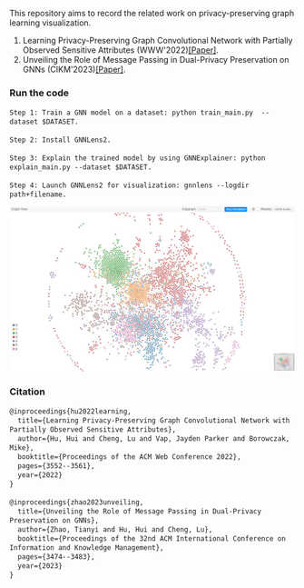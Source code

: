 This repository aims to record the related work on privacy-preserving graph learning visualization.

1. Learning Privacy-Preserving Graph Convolutional Network with Partially Observed Sensitive Attributes (WWW'2022)[[Paper]](https://dl.acm.org/doi/10.1145/3485447.3511975).
2. Unveiling the Role of Message Passing in Dual-Privacy Preservation on GNNs (CIKM'2023)[[Paper]](https://arxiv.org/pdf/2308.13513.pdf).

### Run the code

```
Step 1: Train a GNN model on a dataset: python train_main.py  --dataset $DATASET.

Step 2: Install GNNLens2.

Step 3: Explain the trained model by using GNNExplainer: python explain_main.py --dataset $DATASET. 

Step 4: Launch GNNLens2 for visualization: gnnlens --logdir path+filename.
```
![](https://github.com/HuiHu1/Graph-Visualization/blob/main/Cora.JPG)

### Citation
```
@inproceedings{hu2022learning,
  title={Learning Privacy-Preserving Graph Convolutional Network with Partially Observed Sensitive Attributes},
  author={Hu, Hui and Cheng, Lu and Vap, Jayden Parker and Borowczak, Mike},
  booktitle={Proceedings of the ACM Web Conference 2022},
  pages={3552--3561},
  year={2022}
}

@inproceedings{zhao2023unveiling,
  title={Unveiling the Role of Message Passing in Dual-Privacy Preservation on GNNs},
  author={Zhao, Tianyi and Hu, Hui and Cheng, Lu},
  booktitle={Proceedings of the 32nd ACM International Conference on Information and Knowledge Management},
  pages={3474--3483},
  year={2023}
}

```
